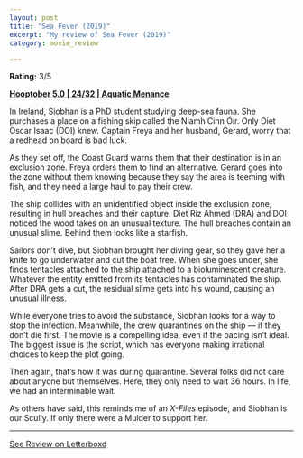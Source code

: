 ```yaml
---
layout: post
title: "Sea Fever (2019)"
excerpt: "My review of Sea Fever (2019)"
category: movie_review

---
```


**Rating:** 3/5

<b><a href="https://boxd.it/pRFMi/detail">Hooptober 5.0 | 24/32 | Aquatic Menance</a></b>

In Ireland, Siobhan is a PhD student studying deep-sea fauna. She purchases a place on a fishing skip called the Niamh Cinn Óir. Only Diet Oscar Isaac (DOI) knew. Captain Freya and her husband, Gerard, worry that a redhead on board is bad luck.

As they set off, the Coast Guard warns them that their destination is in an exclusion zone. Freya orders them to find an alternative. Gerard goes into the zone without them knowing because they say the area is teeming with fish, and they need a large haul to pay their crew.

 The ship collides with an unidentified object inside the exclusion zone, resulting in hull breaches and their capture. Diet Riz Ahmed (DRA) and DOI noticed the wood takes on an unusual texture. The hull breaches contain an unusual slime. Behind them looks like a starfish.

Sailors don’t dive, but Siobhan brought her diving gear, so they gave her a knife to go underwater and cut the boat free. When she goes under, she finds tentacles attached to the ship attached to a bioluminescent creature. Whatever the entity emitted from its tentacles has contaminated the ship. After DRA gets a cut, the residual slime gets into his wound, causing an unusual illness.

While everyone tries to avoid the substance, Siobhan looks for a way to stop the infection. Meanwhile, the crew quarantines on the ship — if they don’t die first.
The movie is a compelling idea, even if the pacing isn’t ideal. The biggest issue is the script, which has everyone making irrational choices to keep the plot going.

Then again, that’s how it was during quarantine. Several folks did not care about anyone but themselves. Here, they only need to wait 36 hours. In life, we had an interminable wait.

As others have said, this reminds me of an <i>X-Files</i> episode, and Siobhan is our Scully. If only there were a Mulder to support her.


<hr>

[See Review on Letterboxd](https://boxd.it/6l7c7z)
